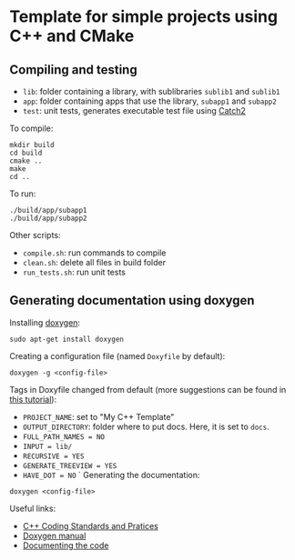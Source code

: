 # Template for simple projects using C++ and CMake


## Compiling and testing

* `lib`: folder containing a library, with sublibraries `sublib1` and `sublib1`
* `app`: folder containing apps that use the library, `subapp1` and `subapp2`
* `test`: unit tests, generates executable test file using [Catch2](https://github.com/catchorg/Catch2)

To compile:

```
mkdir build
cd build
cmake ..
make
cd ..
```

To run:

```
./build/app/subapp1
./build/app/subapp2
```


Other scripts:

* `compile.sh`: run commands to compile
* `clean.sh`: delete all files in build folder
* `run_tests.sh`: run unit tests


## Generating documentation using doxygen

Installing [doxygen](http://www.doxygen.nl/manual/starting.html):

```
sudo apt-get install doxygen
```

Creating a configuration file (named `Doxyfile` by default):

```
doxygen -g <config-file>
```

Tags in Doxyfile changed from default (more suggestions can be found in [this tutorial](http://www.yolinux.com/TUTORIALS/LinuxTutorialC++CodingStyle.html#DOXYGEN)):

* `PROJECT_NAME`: set to "My C++ Template"
* `OUTPUT_DIRECTORY`: folder where to put docs. Here, it is set to `docs`.
* `FULL_PATH_NAMES = NO`
* `INPUT = lib/`
* `RECURSIVE = YES`
* `GENERATE_TREEVIEW = YES`
* `HAVE_DOT = NO`
`
Generating the documentation:

```
doxygen <config-file>
```

Useful links:

* [C++ Coding Standards and Pratices](http://www.yolinux.com/TUTORIALS/LinuxTutorialC++CodingStyle.html#DOXYGEN)
* [Doxygen manual](http://www.doxygen.nl/manual/starting.html)
* [Documenting the code](http://www.doxygen.nl/manual/docblocks.html)
